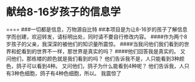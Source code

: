 # 献给8-16岁孩子的信息学
====
###一切都是信息，万物源自比特
##本项目是为让8-16岁的孩子了解信息学而创建，欢迎转发，请标明出处，同时请不要自行修改内容。
####作为两个8岁孩子的父亲，我深深的被他们的知识量所震惊。
####当我问他们我们看到的世界和蛇看到的世界不一样，那世界是真实的吗？
####他们回答我是真实的。
又问他们，那栋楼的颜色就是我们看到的吗？
他们告诉我不是，人只能看到3种颜色，鸽子可以看到4种。
又问他们，鸽子为什么能看到4种呢？
他们告诉我，人只有3种色细胞，鸽子有4种色细胞，所以。
我震惊了